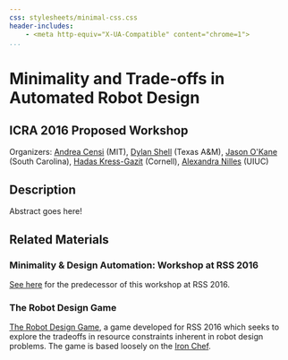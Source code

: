 ```yaml
---
css: stylesheets/minimal-css.css
header-includes:
    - <meta http-equiv="X-UA-Compatible" content="chrome=1">
...
```


Minimality and Trade-offs in Automated Robot Design
==========================================

ICRA 2016 Proposed Workshop
---------------------------

Organizers: [Andrea Censi](http://censi.mit.edu) (MIT), [Dylan
Shell](http://robotics.cs.tamu.edu/dshell/) (Texas A&M), [Jason
O'Kane](https://cse.sc.edu/~jokane) (South Carolina), [Hadas
Kress-Gazit](http://verifiablerobotics.com) (Cornell), [Alexandra
Nilles](http://alexandroid000.github.io/index.html) (UIUC)

Description
-----------

Abstract goes here!


Related Materials
-----------------

### Minimality & Design Automation: Workshop at RSS 2016

[See here](RSS2016/rss2016.html) for the predecessor of this workshop at RSS
2016.

### The Robot Design Game

[The Robot Design Game](http://robot-design.org), a game developed for RSS 2016
which seeks to explore the tradeoffs in resource constraints inherent in robot
design problems.  The game is based loosely on the [Iron
Chef](http://www.foodnetwork.com/shows/iron-chef-america.html).
